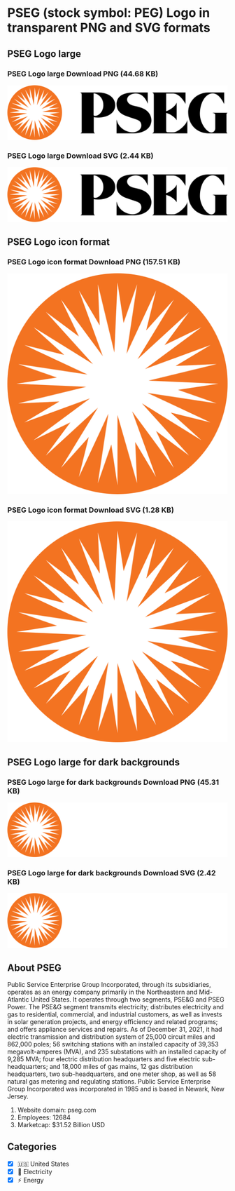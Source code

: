 # PSEG (stock symbol: PEG) Logo in transparent PNG and SVG formats

## PSEG Logo large

### PSEG Logo large Download PNG (44.68 KB)

![PSEG Logo large Download PNG (44.68 KB)](/img/orig/PEG_BIG-3b1bf5aa.png)

### PSEG Logo large Download SVG (2.44 KB)

![PSEG Logo large Download SVG (2.44 KB)](/img/orig/PEG_BIG-797c02e4.svg)

## PSEG Logo icon format

### PSEG Logo icon format Download PNG (157.51 KB)

![PSEG Logo icon format Download PNG (157.51 KB)](/img/orig/PEG-f0cc4dd2.png)

### PSEG Logo icon format Download SVG (1.28 KB)

![PSEG Logo icon format Download SVG (1.28 KB)](/img/orig/PEG-a2c28255.svg)

## PSEG Logo large for dark backgrounds

### PSEG Logo large for dark backgrounds Download PNG (45.31 KB)

![PSEG Logo large for dark backgrounds Download PNG (45.31 KB)](/img/orig/PEG_BIG.D-0c872a19.png)

### PSEG Logo large for dark backgrounds Download SVG (2.42 KB)

![PSEG Logo large for dark backgrounds Download SVG (2.42 KB)](/img/orig/PEG_BIG.D-b81b6b84.svg)

## About PSEG

Public Service Enterprise Group Incorporated, through its subsidiaries, operates as an energy company primarily in the Northeastern and Mid-Atlantic United States. It operates through two segments, PSE&G and PSEG Power. The PSE&G segment transmits electricity; distributes electricity and gas to residential, commercial, and industrial customers, as well as invests in solar generation projects, and energy efficiency and related programs; and offers appliance services and repairs. As of December 31, 2021, it had electric transmission and distribution system of 25,000 circuit miles and 862,000 poles; 56 switching stations with an installed capacity of 39,353 megavolt-amperes (MVA), and 235 substations with an installed capacity of 9,285 MVA; four electric distribution headquarters and five electric sub-headquarters; and 18,000 miles of gas mains, 12 gas distribution headquarters, two sub-headquarters, and one meter shop, as well as 58 natural gas metering and regulating stations. Public Service Enterprise Group Incorporated was incorporated in 1985 and is based in Newark, New Jersey.

1. Website domain: pseg.com
2. Employees: 12684
3. Marketcap: $31.52 Billion USD


## Categories
- [x] 🇺🇸 United States
- [x] 🔋 Electricity
- [x] ⚡ Energy
